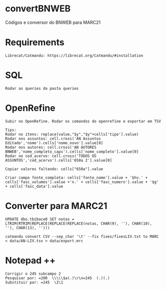 # convertBNWEB
Códigos e conversor do BNWEB para MARC21

# Requirements 

    Librecat/Catmandu: https://librecat.org/Catmandu/#installation

# SQL 

    Rodar as queries da pasta queries

# OpenRefine

    Subir no OpenRefine. Rodar os comandos do openrefine e exportar em TSV

    Tips:
    Rodar no itens: replace(value,"$y","$y"+cells['tipo'].value)
    Rodar nos assuntos: cell.cross('AN Assuntos Editado','nome').cells['nome_novo'].value[0]
    Rodar nos autores: cell.cross('AN AUTORES BNWEB','nome_completo_caps').cells['nome_completo'].value[0]
    Rodar no cod_acervo: cell.cross('TODOS OS ASSUNTOS','cod_acervo').cells['650a 2'].value[0]

    Copiar valores faltando: cells["650a"].value

    Criar campo fonte_completa: cells['fonte_nome'].value + '$hv.' + cells['fasc_volumes'].value +'n.' + cells['fasc_numero'].value + '$g' + cells['fasc_data'].value 


# Converter para MARC21

    UPDATE dbo.tbibace0 SET notas = LTRIM(RTRIM(REPLACE(REPLACE(REPLACE(notas, CHAR(9), ''), CHAR(10), ''), CHAR(13), '')))
    
    catmandu convert CSV --sep_char '\t' --fix fixes/fixesLIV.txt to MARC < data/AN-LIV.tsv > data/export.mrc

# Notepad ++

    Corrigir o 245 subcampo 2
    Pesquisar por: =200  \\\\\$a(.)\r\n=245  (.)(.)
    Substituir por: =245  \2\1
